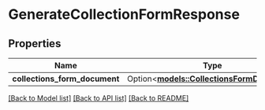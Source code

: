 # GenerateCollectionFormResponse

## Properties

Name | Type | Description | Notes
------------ | ------------- | ------------- | -------------
**collections_form_document** | Option<[**models::CollectionsFormDocument**](CollectionsFormDocument.md)> |  | [optional]

[[Back to Model list]](../README.md#documentation-for-models) [[Back to API list]](../README.md#documentation-for-api-endpoints) [[Back to README]](../README.md)



